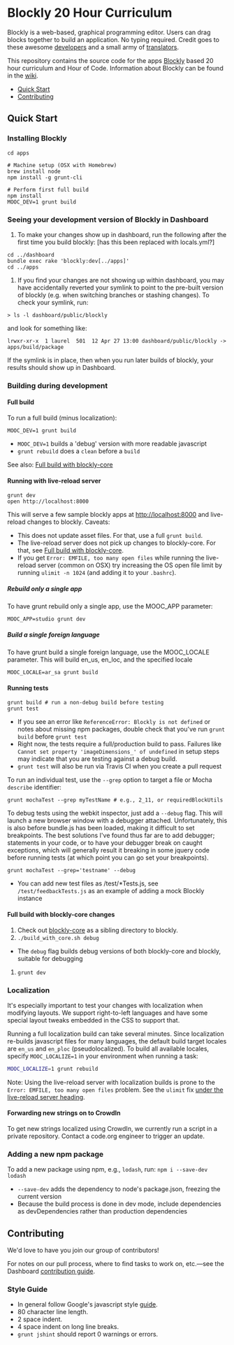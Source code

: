 # Blockly 20 Hour Curriculum

Blockly is a web-based, graphical programming editor. Users can drag blocks together to build an application. No typing required. Credit goes to these awesome [developers](https://code.google.com/p/blockly/wiki/Credits#Engineers)
and a small army of [translators](https://code.google.com/p/blockly/wiki/Credits#Translators).

This repository contains the source code for the apps [Blockly](https://code.google.com/p/blockly/) based 20 hour curriculum and Hour of Code. Information about Blockly can be found in the [wiki](https://code.google.com/p/blockly/w/list).

- [Quick Start](#quick-start)
- [Contributing](#contributing)

## Quick Start

### Installing Blockly

```
cd apps

# Machine setup (OSX with Homebrew)
brew install node
npm install -g grunt-cli

# Perform first full build
npm install
MOOC_DEV=1 grunt build
```

### Seeing your development version of Blockly in Dashboard

1. To make your changes show up in dashboard, run the following after the first time you build blockly: [has this been replaced with locals.yml?]
  ```
  cd ../dashboard
  bundle exec rake 'blockly:dev[../apps]'
  cd ../apps
  ```

1. If you find your changes are not showing up within dashboard, you may have accidentally reverted your symlink to point to the pre-built version of blockly (e.g. when switching branches or stashing changes). To check your symlink, run:
```
> ls -l dashboard/public/blockly                                                                                    
```
and look for something like:
```
lrwxr-xr-x  1 laurel  501  12 Apr 27 13:00 dashboard/public/blockly -> apps/build/package
```
If the symlink is in place, then when you run later builds of blockly, your results should show up in Dashboard.

### Building during development

#### Full build

To run a full build (minus localization):

```
MOOC_DEV=1 grunt build
```

* `MOOC_DEV=1` builds a 'debug' version with more readable javascript
* `grunt rebuild` does a `clean` before a `build`

See also: [Full build with blockly-core](#full-build-with-blockly-core-changes)

#### Running with live-reload server

```
grunt dev
open http://localhost:8000
```

This will serve a few sample blockly apps at [http://localhost:8000](http://localhost:8000) and live-reload changes to blockly.  Caveats:
* This does not update asset files. For that, use a full `grunt build`.
* The live-reload server does not pick up changes to blockly-core.  For that, see [Full build with blockly-core](#full-build-with-blockly-core-changes).
* If you get `Error: EMFILE, too many open files` while running the live-reload server (common on OSX) try increasing the OS open file limit by running `ulimit -n 1024` (and adding it to your `.bashrc`).

##### Rebuild only a single app

To have grunt rebuild only a single app, use the MOOC_APP parameter:

```
MOOC_APP=studio grunt dev
```

##### Build a single foreign language

To have grunt build a single foreign language, use the MOOC_LOCALE parameter. This will build en_us, en_loc, and the specified locale

```
MOOC_LOCALE=ar_sa grunt build
```

#### Running tests

```
grunt build # run a non-debug build before testing
grunt test
```
* If you see an error like `ReferenceError: Blockly is not defined` or notes about missing npm packages, double check that you've run `grunt build` before `grunt test`
* Right now, the tests require a full/production build to pass.  Failures like `Cannot set property 'imageDimensions_' of undefined` in setup steps may indicate that you are testing against a debug build.
* `grunt test` will also be run via Travis CI when you create a pull request

To run an individual test, use the `--grep` option to target a file or Mocha `describe` identifier:

```
grunt mochaTest --grep myTestName # e.g., 2_11, or requiredBlockUtils
```

To debug tests using the webkit inspector, just add a `--debug` flag. This will launch a new browser window with a debugger attached.
Unfortunately, this is also before bundle.js has been loaded, making it difficult to set breakpoints. The best solutions I've found
thus far are to add debugger; statements in your code, or to have your debugger break on caught exceptions, which will generally result
it breaking in some jquery code before running tests (at which point you can go set your breakpoints).

```
grunt mochaTest --grep='testname' --debug
```

- You can add new test files as /test/*Tests.js, see `/test/feedbackTests.js` as an example of adding a mock Blockly instance


#### Full build with blockly-core changes

1. Check out [blockly-core](https://github.com/code-dot-org/blockly-core/) as a sibling directory to blockly.
1. `./build_with_core.sh debug`
  * The `debug` flag builds debug versions of both blockly-core and blockly, suitable for debugging
1. `grunt dev`

### Localization

It's especially important to test your changes with localization when modifying layouts. We support
right-to-left languages and have some special layout tweaks embedded in the CSS to support that.

Running a full localization build can take several minutes. Since localization re-builds javascript files for many languages, the default build target locales are `en_us` and `en_ploc` (pseudolocalized). To build
all available locales, specify `MOOC_LOCALIZE=1` in your environment when running a task:

```bash
MOOC_LOCALIZE=1 grunt rebuild
```

Note: Using the live-reload server with localization builds is prone to the `Error: EMFILE, too many open files` problem.  See the `ulimit` fix [under the live-reload server heading](#running-with-live-reload-server).

#### Forwarding new strings on to CrowdIn

To get new strings localized using CrowdIn, we currently run a script in a private repository. Contact a code.org engineer to trigger an update.

### Adding a new npm package

To add a new package using npm, e.g., `lodash`, run: `npm i --save-dev lodash`

- `--save-dev` adds the dependency to node's package.json, freezing the current version
- Because the build process is done in dev mode, include dependencies as devDependencies rather than production dependencies

## Contributing

We'd love to have you join our group of contributors!

For notes on our pull process, where to find tasks to work on, etc.—see the Dashboard [contribution guide](https://github.com/code-dot-org/dashboard#contributing).

### Style Guide

- In general follow Google's javascript style [guide](http://google-styleguide.googlecode.com/svn/trunk/javascriptguide.xml).
- 80 character line length.
- 2 space indent.
- 4 space indent on long line breaks.
- `grunt jshint` should report 0 warnings or errors.
